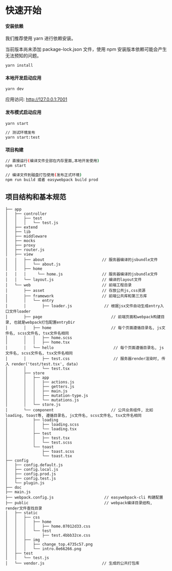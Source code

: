 # 快速开始

#### 安装依赖
我们推荐使用 yarn 进行依赖安装。

当前版本尚未添加 package-lock.json 文件，使用 npm 安装版本依赖可能会产生无法预知的问题。

```bash
yarn install
```

#### 本地开发启动应用

```bash
yarn dev
```

应用访问: http://127.0.0.1:7001

#### 发布模式启动应用

```bash
yarn start 

// 测试环境发布
yarn start:test
```

#### 项目构建

```bash
// 直接运行(编译文件全部在内存里面,本地开发使用)
npm start

// 编译文件到磁盘打包使用(发布正式环境)
npm run build 或者 easywebpack build prod
```


## 项目结构和基本规范

    ├── app
    │   ├── controller
    │   │   ├── test
    │   │   │   └── test.js
    │   ├── extend
    │   ├── lib
    │   ├── middleware
    │   ├── mocks
    │   ├── proxy
    │   ├── router.js
    │   ├── view
    │   │   ├── about                         // 服务器编译的jsbundle文件
    │   │   │   └── about.js
    │   │   ├── home
    │   │   │     └── home.js                 // 服务器编译的jsbundle文件
    │   │   └── layout.js                     // 编译的layout文件
    │   └── web                               // 前端工程目录
    │       ├── asset                         // 存放公共js,css资源
    │       ├── framework                     // 前端公共库和第三方库
    │       │   └── entry                          
    │       │       ├── loader.js              // 根据jsx文件自动生成entry入口文件loader
    │       ├── page                              // 前端页面和webpack构建目录, 也就是webpack打包配置entryDir
    │       │   ├── home                          // 每个页面遵循目录名, js文件名, scss文件名, tsx文件名相同
    │       │   │   ├── home.scss
    │       │   │   ├── home.tsx
    │       │   └── hello                          // 每个页面遵循目录名, js文件名, scss文件名, tsx文件名相同
    │       │       ├── test.css                   // 服务器render渲染时, 传入 render('test/test.tsx', data)
    │       │       └── test.tsx
    │       ├── store                             
    │       │   ├── app
    │       │   │   ├── actions.js
    │       │   │   ├── getters.js
    │       │   │   ├── main.js
    │       │   │   ├── mutation-type.js
    │       │   │   └── mutations.js
    │       │   └── store.js
    │       └── component                         // 公共业务组件, 比如loading, toast等, 遵循目录名, js文件名, scss文件名, tsx文件名相同
    │           ├── loading
    │           │   ├── loading.scss
    │           │   └── loading.tsx
    │           ├── test
    │           │   ├── test.tsx
    │           │   └── test.scss
    │           └── toast
    │               ├── toast.scss
    │               └── toast.tsx
    ├── config
    │   ├── config.default.js
    │   ├── config.local.js
    │   ├── config.prod.js
    │   ├── config.test.js
    │   └── plugin.js
    ├── doc
    ├── main.js
    ├── webpack.config.js                      // easywebpack-cli 构建配置
    ├── public                                 // webpack编译目录结构, render文件查找目录
    │   ├── static
    │   │   ├── css
    │   │   │   ├── home
    │   │   │   │   ├── home.07012d33.css
    │   │   │   └── test
    │   │   │       ├── test.4bbb32ce.css
    │   │   ├── img
    │   │   │   ├── change_top.4735c57.png
    │   │   │   └── intro.0e66266.png
    │   ├── test
    │   │   └── test.js
    │   └── vendor.js                         // 生成的公共打包库


